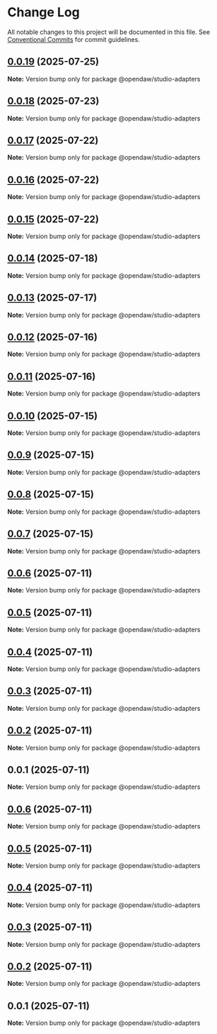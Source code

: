 # Change Log

All notable changes to this project will be documented in this file.
See [Conventional Commits](https://conventionalcommits.org) for commit guidelines.

## [0.0.19](https://github.com/andremichelle/openDAW/compare/@opendaw/studio-adapters@0.0.18...@opendaw/studio-adapters@0.0.19) (2025-07-25)

**Note:** Version bump only for package @opendaw/studio-adapters

## [0.0.18](https://github.com/andremichelle/openDAW/compare/@opendaw/studio-adapters@0.0.17...@opendaw/studio-adapters@0.0.18) (2025-07-23)

**Note:** Version bump only for package @opendaw/studio-adapters

## [0.0.17](https://github.com/andremichelle/openDAW/compare/@opendaw/studio-adapters@0.0.16...@opendaw/studio-adapters@0.0.17) (2025-07-22)

**Note:** Version bump only for package @opendaw/studio-adapters

## [0.0.16](https://github.com/andremichelle/openDAW/compare/@opendaw/studio-adapters@0.0.15...@opendaw/studio-adapters@0.0.16) (2025-07-22)

**Note:** Version bump only for package @opendaw/studio-adapters

## [0.0.15](https://github.com/andremichelle/openDAW/compare/@opendaw/studio-adapters@0.0.14...@opendaw/studio-adapters@0.0.15) (2025-07-22)

**Note:** Version bump only for package @opendaw/studio-adapters

## [0.0.14](https://github.com/andremichelle/openDAW/compare/@opendaw/studio-adapters@0.0.13...@opendaw/studio-adapters@0.0.14) (2025-07-18)

**Note:** Version bump only for package @opendaw/studio-adapters

## [0.0.13](https://github.com/andremichelle/openDAW/compare/@opendaw/studio-adapters@0.0.12...@opendaw/studio-adapters@0.0.13) (2025-07-17)

**Note:** Version bump only for package @opendaw/studio-adapters

## [0.0.12](https://github.com/andremichelle/openDAW/compare/@opendaw/studio-adapters@0.0.11...@opendaw/studio-adapters@0.0.12) (2025-07-16)

**Note:** Version bump only for package @opendaw/studio-adapters

## [0.0.11](https://github.com/andremichelle/openDAW/compare/@opendaw/studio-adapters@0.0.10...@opendaw/studio-adapters@0.0.11) (2025-07-16)

**Note:** Version bump only for package @opendaw/studio-adapters

## [0.0.10](https://github.com/andremichelle/openDAW/compare/@opendaw/studio-adapters@0.0.9...@opendaw/studio-adapters@0.0.10) (2025-07-15)

**Note:** Version bump only for package @opendaw/studio-adapters

## [0.0.9](https://github.com/andremichelle/openDAW/compare/@opendaw/studio-adapters@0.0.8...@opendaw/studio-adapters@0.0.9) (2025-07-15)

**Note:** Version bump only for package @opendaw/studio-adapters

## [0.0.8](https://github.com/andremichelle/openDAW/compare/@opendaw/studio-adapters@0.0.7...@opendaw/studio-adapters@0.0.8) (2025-07-15)

**Note:** Version bump only for package @opendaw/studio-adapters

## [0.0.7](https://github.com/andremichelle/openDAW/compare/@opendaw/studio-adapters@0.0.6...@opendaw/studio-adapters@0.0.7) (2025-07-15)

**Note:** Version bump only for package @opendaw/studio-adapters

## [0.0.6](https://github.com/andremichelle/openDAW/compare/@opendaw/studio-adapters@0.0.5...@opendaw/studio-adapters@0.0.6) (2025-07-11)

**Note:** Version bump only for package @opendaw/studio-adapters

## [0.0.5](https://github.com/andremichelle/openDAW/compare/@opendaw/studio-adapters@0.0.4...@opendaw/studio-adapters@0.0.5) (2025-07-11)

**Note:** Version bump only for package @opendaw/studio-adapters

## [0.0.4](https://github.com/andremichelle/openDAW/compare/@opendaw/studio-adapters@0.0.3...@opendaw/studio-adapters@0.0.4) (2025-07-11)

**Note:** Version bump only for package @opendaw/studio-adapters

## [0.0.3](https://github.com/andremichelle/openDAW/compare/@opendaw/studio-adapters@0.0.2...@opendaw/studio-adapters@0.0.3) (2025-07-11)

**Note:** Version bump only for package @opendaw/studio-adapters

## [0.0.2](https://github.com/andremichelle/openDAW/compare/@opendaw/studio-adapters@0.0.1...@opendaw/studio-adapters@0.0.2) (2025-07-11)

**Note:** Version bump only for package @opendaw/studio-adapters

## 0.0.1 (2025-07-11)

**Note:** Version bump only for package @opendaw/studio-adapters

## [0.0.6](https://github.com/andremichelle/opendaw-turbo/compare/@opendaw/studio-adapters@0.0.5...@opendaw/studio-adapters@0.0.6) (2025-07-11)

**Note:** Version bump only for package @opendaw/studio-adapters

## [0.0.5](https://github.com/andremichelle/opendaw-turbo/compare/@opendaw/studio-adapters@0.0.4...@opendaw/studio-adapters@0.0.5) (2025-07-11)

**Note:** Version bump only for package @opendaw/studio-adapters

## [0.0.4](https://github.com/andremichelle/opendaw-turbo/compare/@opendaw/studio-adapters@0.0.3...@opendaw/studio-adapters@0.0.4) (2025-07-11)

**Note:** Version bump only for package @opendaw/studio-adapters

## [0.0.3](https://github.com/andremichelle/opendaw-turbo/compare/@opendaw/studio-adapters@0.0.2...@opendaw/studio-adapters@0.0.3) (2025-07-11)

**Note:** Version bump only for package @opendaw/studio-adapters

## [0.0.2](https://github.com/andremichelle/opendaw-turbo/compare/@opendaw/studio-adapters@0.0.1...@opendaw/studio-adapters@0.0.2) (2025-07-11)

**Note:** Version bump only for package @opendaw/studio-adapters

## 0.0.1 (2025-07-11)

**Note:** Version bump only for package @opendaw/studio-adapters
